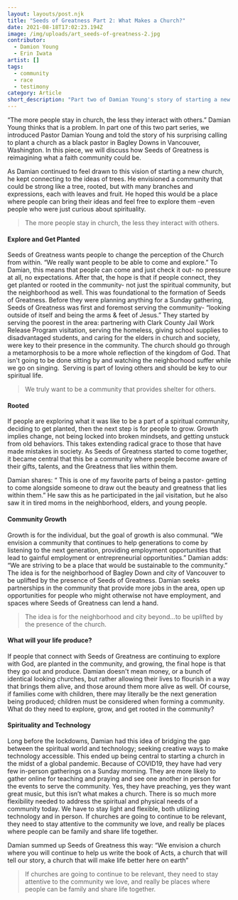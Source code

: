 ```yaml
---
layout: layouts/post.njk
title: "Seeds of Greatness Part 2: What Makes a Church?"
date: 2021-08-18T17:02:23.194Z
image: /img/uploads/art_seeds-of-greatness-2.jpg
contributor:
  - Damion Young
  - Erin Iwata
artist: []
tags:
  - community
  - race
  - testimony
category: Article
short_description: "Part two of Damian Young's story of starting a new church community. "
---
```

“The more people stay in church, the less they interact with others.” Damian Young thinks that is a problem. In part one of this two part series, we introduced Pastor Damian Young and told the story of his surprising calling to plant a church as a black pastor in Bagley Downs in Vancouver, Washington. In this piece, we will discuss how Seeds of Greatness is reimagining what a faith community could be.

As Damian continued to feel drawn to this vision of starting a new church, he kept connecting to the ideas of trees. He envisioned a community that could be strong like a tree, rooted, but with many branches and expressions, each with leaves and fruit. He hoped this would be a place where people can bring their ideas and feel free to explore them -even people who were just curious about spirituality.

> The more people stay in church, the less they interact with others.

#### Explore and Get Planted

Seeds of Greatness wants people to change the perception of the Church from within. “We really want people to be able to come and explore.” To Damian, this means that people can come and just check it out- no pressure at all, no expectations. After that, the hope is that if people connect, they get planted or rooted in the community- not just the spiritual community, but the neighborhood as well. This was foundational to the formation of Seeds of Greatness. Before they were planning anything for a Sunday gathering, Seeds of Greatness was first and foremost serving the community- “looking outside of itself and being the arms & feet of Jesus.” They started by serving the poorest in the area: partnering with Clark County Jail Work Release Program visitation, serving the homeless, giving school supplies to disadvantaged students, and caring for the elders in church and society, were key to their presence in the community. The church should go through a metamorphosis to be a more whole reflection of the kingdom of God. That isn't going to be done sitting by and watching the neighborhood suffer while we go on singing.  Serving is part of loving others and should be key to our spiritual life. 

> We truly want to be a community that provides shelter for others.

#### Rooted

If people are exploring what it was like to be a part of a spiritual community, deciding to get planted, then the next step is for people to grow. Growth implies change, not being locked into broken mindsets, and getting unstuck from old behaviors. This takes extending radical grace to those that have made mistakes in society. As Seeds of Greatness started to come together, it became central that this be a community where people become aware of their gifts, talents, and the Greatness that lies within them.

Damian shares: “ This is one of my favorite parts of being a pastor- getting to come alongside someone to draw out the beauty and greatness that lies within them.” He saw this as he participated in the jail visitation, but he also saw it in tired moms in the neighborhood, elders, and young people. 

#### Community Growth

Growth is for the individual, but the goal of growth is also communal. “We envision a community that continues to help generations to come by listening to the next generation, providing employment opportunities that lead to gainful employment or entrepreneurial opportunities.” Damian adds: “We are striving to be a place that would be sustainable to the community.” The idea is for the neighborhood of Bagley Down and city of Vancouver to be uplifted by the presence of Seeds of Greatness. Damian seeks partnerships in the community that provide more jobs in the area, open up opportunities for people who might otherwise not have employment, and spaces where Seeds of Greatness can lend a hand. 

> The idea is for the neighborhood and city beyond...to be uplifted by the presence of the church. 

#### What will your life produce?

If people that connect with Seeds of Greatness are continuing to explore with God, are planted in the community, and growing, the final hope is that they go out and produce. Damian doesn't mean money, or a bunch of identical looking churches, but rather allowing their lives to flourish in a way that brings them alive, and those around them more alive as well. Of course, if families come with children, there may literally be the next generation being produced; children must be considered when forming a community. What do they need to explore, grow, and get rooted in the community?

#### Spirituality and Technology

Long before the lockdowns, Damian had this idea of bridging the gap between the spiritual world and technology; seeking creative ways to make technology accessible. This ended up being central to starting a church in the midst of a global pandemic. Because of COVID19, they have had very few in-person gatherings on a Sunday morning. They are more likely to gather online for teaching and praying and see one another in person for the events to serve the community. Yes, they have preaching, yes they want great music, but this isn’t what makes a church. There is so much more flexibility needed to address the spiritual and physical needs of a community today. We have to stay light and flexible, both utilizing technology and in person. If churches are going to continue to be relevant, they need to stay attentive to the community we love, and really be places where people can be family and share life together. 

Damian summed up Seeds of Greatness this way: “We envision a church where you will continue to help us write the book of Acts, a church that will tell our story, a church that will make life better here on earth” 

> If churches are going to continue to be relevant, they need to stay attentive to the community we love, and really be places where people can be family and share life together.